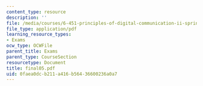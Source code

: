 ```yaml
---
content_type: resource
description: ''
file: /media/courses/6-451-principles-of-digital-communication-ii-spring-2005/0faea0dcb211a416b56436600236a0a7_final05.pdf
file_type: application/pdf
learning_resource_types:
- Exams
ocw_type: OCWFile
parent_title: Exams
parent_type: CourseSection
resourcetype: Document
title: final05.pdf
uid: 0faea0dc-b211-a416-b564-36600236a0a7
---
```

